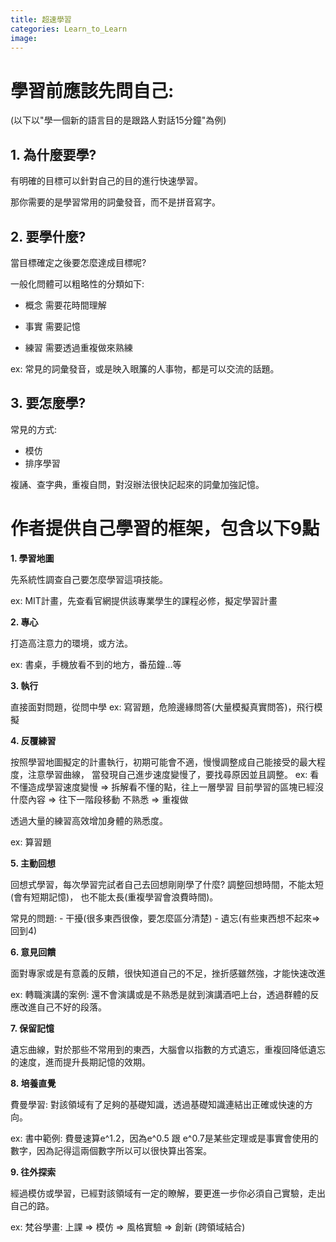 ```yaml
---
title: 超速學習
categories: Learn_to_Learn
image: 
---
```



# 學習前應該先問自己: 

(以下以"學一個新的語言目的是跟路人對話15分鐘"為例)

## 1. 為什麼要學?

有明確的目標可以針對自己的目的進行快速學習。

那你需要的是學習常用的詞彙發音，而不是拼音寫字。


## 2. 要學什麼?

當目標確定之後要怎麼達成目標呢?

一般化問體可以粗略性的分類如下: 

- 概念
需要花時間理解

- 事實
需要記憶

- 練習
需要透過重複做來熟練


ex: 常見的詞彙發音，或是映入眼簾的人事物，都是可以交流的話題。


## 3. 要怎麼學?

常見的方式:

- 模仿
- 排序學習

複誦、查字典，重複自問，對沒辦法很快記起來的詞彙加強記憶。


# 作者提供自己學習的框架，包含以下9點


**1. 學習地圖**

先系統性調查自己要怎麼學習這項技能。

ex: MIT計畫，先查看官網提供該專業學生的課程必修，擬定學習計畫

**2. 專心**

打造高注意力的環境，或方法。

ex: 書桌，手機放看不到的地方，番茄鐘...等

**3. 執行**

直接面對問題，從問中學 
ex: 寫習題，危險邊緣問答(大量模擬真實問答)，飛行模擬


**4. 反覆練習**

按照學習地圖擬定的計畫執行，初期可能會不適，慢慢調整成自己能接受的最大程度，注意學習曲線，
當發現自己進步速度變慢了，要找尋原因並且調整。
ex: 
看不懂造成學習速度變慢 => 拆解看不懂的點，往上一層學習
目前學習的區塊已經沒什麼內容 => 往下一階段移動
不熟悉 => 重複做




透過大量的練習高效增加身體的熟悉度。

ex: 算習題

**5. 主動回想**

回想式學習，每次學習完試者自己去回想剛剛學了什麼? 調整回想時間，不能太短(會有短期記憶)，
也不能太長(重複學習會浪費時間)。

常見的問題: 
	- 干擾(很多東西很像，要怎麼區分清楚)
	- 遺忘(有些東西想不起來=>回到4)

**6. 意見回饋**

面對專家或是有意義的反饋，很快知道自己的不足，挫折感雖然強，才能快速改進

ex: 轉職演講的案例: 還不會演講或是不熟悉是就到演講酒吧上台，透過群體的反應改進自己不好的段落。


**7. 保留記憶**

遺忘曲線，對於那些不常用到的東西，大腦會以指數的方式遺忘，重複回降低遺忘的速度，進而提升長期記憶的效期。


**8. 培養直覺**

費曼學習: 對該領域有了足夠的基礎知識，透過基礎知識連結出正確或快速的方向。

ex: 書中範例: 費曼速算e^1.2，因為e^0.5 跟 e^0.7是某些定理或是事實會使用的數字，因為記得這兩個數字所以可以很快算出答案。


**9. 往外探索**

經過模仿或學習，已經對該領域有一定的瞭解，要更進一步你必須自己實驗，走出自己的路。

ex: 梵谷學畫: 上課 => 模仿 => 風格實驗 => 創新 (跨領域結合)


